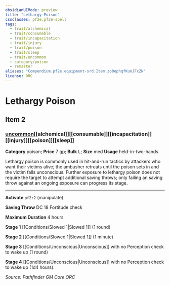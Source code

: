 ```yaml
---
obsidianUIMode: preview
title: "Lethargy Poison"
cssclasses: pf2e,pf2e-spell
tags:
  - trait/alchemical
  - trait/consumable
  - trait/incapacitation
  - trait/injury
  - trait/poison
  - trait/sleep
  - trait/uncommon
  - category/poison
  - remaster
aliases: "Compendium.pf2e.equipment-srd.Item.zo0ophqfKunJFxZN"
license: ORC
---
```

# Lethargy Poison
## Item 2
### [uncommon](uncommon "Uncommon Rarity Trait")[[alchemical]][[consumable]][[incapacitation]][[injury]][[poison]][[sleep]]

**Category** poison; 
**Price** 7 gp; 
**Bulk** L; **Size** med
**Usage** held-in-two-hands

Lethargy poison is commonly used in hit-and-run tactics by attackers who want their victims alive; the ambusher retreats until the poison sets in and the victim falls unconscious. Further exposure to lethargy poison does not require the target to attempt additional saving throws; only failing an saving throw against an ongoing exposure can progress its stage.

* * *

**Activate** `pf2:2` (manipulate)

**Saving Throw** DC 18 Fortitude check

**Maximum Duration** 4 hours

**Stage 1** [[Conditions/Slowed 1|Slowed 1]] (1 round)

**Stage 2** [[Conditions/Slowed 1|Slowed 1]] (1 minute)

**Stage 3** [[Conditions/Unconscious|Unconscious]] with no Perception check to wake up (1 round)

**Stage 4** [[Conditions/Unconscious|Unconscious]] with no Perception check to wake up (1d4 hours).

*Source: Pathfinder GM Core*
*ORC*